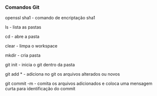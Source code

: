 ### Comandos Git

openssl sha1 - comando de encriptação sha1

ls - lista as pastas

cd - abre a pasta

clear - limpa o workspace

mkdir - cria pasta

git init - inicia o git dentro da pasta

git add * - adiciona no git os arquivos alterados ou novos

git commit -m - comita os arquivos adicionados e coloca uma mensagem curta para identificação do commit

